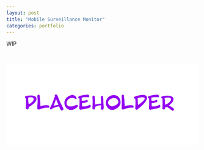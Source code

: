 ```yaml
---
layout: post
title: "Mobile Surveillance Monitor"
categories: portfolio
---
```


WIP

<br />

![XX](https://raw.githubusercontent.com/Erioldoesdesign/erioldoesdesign.github.io/master/images/950x400.jpg "XX")